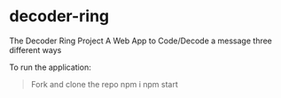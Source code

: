 # decoder-ring
The Decoder Ring Project
A Web App to Code/Decode a message three different ways

To run the application:

> Fork and clone the repo
> npm i
> npm start
